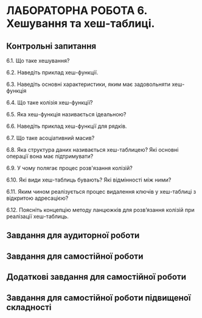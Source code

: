 ЛАБОРАТОРНА РОБОТА 6. Хешування та хеш-таблиці.
=============
Контрольні запитання
------------------
6.1.	Що таке хешування?

6.2.	Наведіть приклад хеш-функції.

6.3.	Наведіть основні характеристики, яким має задовольняти хеш-функція

6.4.	Що таке колізія хеш-функції?

6.5.	Яка хеш-функція називається ідеальною?

6.6.	Наведіть приклад хеш-функції для рядків.

6.7.	Що таке асоціативний масив?

6.8.	Яка структура даних називається хеш-таблицею?
Які основні операції вона має підтримувати?

6.9.	У чому полягає процес розв'язання колізій?

6.10.	Які види хеш-таблиць бувають? Які відмінності між ними?

6.11.	Яким чином реалізується процес видалення ключів у хеш-таблиці з відкритою адресацією?

6.12.	Поясніть концепцію методу ланцюжків для розв’язання колізій при реалізації хеш-таблиць.



Завдання для аудиторної роботи
--------------



Завдання для самостійної роботи
------------------



Додаткові завдання для самостійної роботи
--------------------




Завдання для самостійної роботи підвищеної складності
------------------







